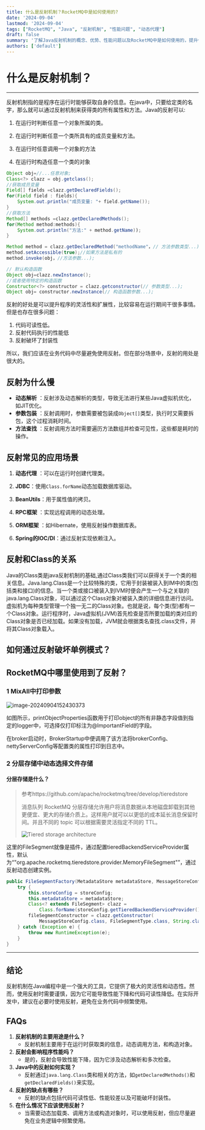```yaml
---
title: 什么是反射机制？RocketMQ中是如何使用的?
date: '2024-09-04'
lastmod: '2024-09-04'
tags: ["RocketMQ", "Java", "反射机制", "性能问题", "动态代理"]
draft: false
summary: '了解Java反射机制的概念、优势、性能问题以及RocketMQ中是如何使用的，提升代码灵活性和扩展性。'
authors: ['default']
---
```


# 什么是反射机制？

---

反射机制指的是程序在运行时能够获取自身的信息。在java中，只要给定类的名字，那么就可以通过反射机制来获得类的所有属性和方法。Java的反射可以:

1. 在运行时判断任意一个对象所属的类。

2. 在运行时判断任意一个类所具有的成员变量和方法。

3. 在运行时任意调用一个对象的方法

4. 在运行时构造任意一个类的对象

```java
Object obj=//...任意对象;
Class<?> clazz = obj.getclass();
//获取成员变量
Field[] fields =clazz.getDeclaredFields();
for(Field field : fields){
	System.out.println("成员变量: "+ field.getName());
}
//获取方法
Method[] methods =clazz.getDeclaredMethods();
for(Method method:methods){
    System.out.println("方法:" + method.getName));
}

Method method = clazz.getDeclaredMethod("methodName"，// 方法参数类型...)
method.setAccessible(true);//如果方法是私有的
method.invoke(obj，//方法参数...);

// 默认构造函数
Object obj=clazz.newInstance();
//或者使用特定的构造函数
Constructor<?> constructor = clazz.getconstructor(// 参数类型...);
Object obj= constructor.newInstance(// 构造函数参数...);
```

反射的好处是可以提升程序的灵活性和扩展性，比较容易在运行期间干很多事情。但是也存在很多问题：

1. 代码可读性低。
2. 反射代码执行的性能低
3. 反射破环了封装性

所以，我们应该在业务代码中尽量避免使用反射。但在部分场景中，反射的用处是很大的。

## 反射为什么慢

- **动态解析** ：反射涉及动态解析的类型，导致无法进行某些Java虚拟机优化，如JIT优化。
- **参数包装** ：反射调用时，参数需要被包装成`Object[]`类型，执行时又需要拆包，这个过程消耗时间。
- **方法查找** ：反射调用方法时需要遍历方法数组并检查可见性，这些都是耗时的操作。

## 反射常见的应用场景

1. **动态代理** ：可以在运行时创建代理类。

2. **JDBC**：使用`Class.forName`动态加载数据库驱动。
3. **BeanUtils**：用于属性值的拷贝。
4. **RPC框架** ：实现远程调用的动态处理。
5. **ORM框架** ：如Hibernate，使用反射操作数据库表。
6. **Spring的IOC/DI**：通过反射实现依赖注入。

## 反射和Class的关系

Java的Class类是java反射机制的基础,通过Class类我们可以获得关于一个类的相关信息。Java.lang.Class是一个比较特殊的类，它用于封装被装入到IM中的类(包括类和接口)的信息。当一个类或接口被装入到IVM时便会产生一个与之关联的java.lang.Class对象，可以通过这个Class对象对被装入类的详细信息进行访问。虚拟机为每种类型管理一个独一无二的Class对象。也就是说，每个类(型)都有一个Class对象。运行程序时，Java虚拟机(JVM)首先检查是否所要加载的类对应的Class对象是否已经加载。如果没有加载，JVM就会根据类名查找.class文件，并将其Class对象载入。

## 如何通过反射破坏单例模式？

[破环单例模式]:https://www.txlink.me/blog/202409/如何破坏单例模式？

## RocketMQ中哪里使用到了反射？

### 1 MixAll中打印参数

![image-20240904152430373](/static/images/202409/image-20240904152430373.png)

如图所示，printObjectProperties函数用于打印object的所有非静态字段值到指定的logger中，可选择仅打印标注为@ImportantField的字段。

在broker启动时，BrokerStartup中便调用了该方法将brokerConfig、nettyServerConfig等配置类的属性打印到日志中。

### 2 分层存储中动态选择文件存储

#### 分层存储是什么？

> 参考https://github.com/apache/rocketmq/tree/develop/tieredstore
>
> 消息队列 RocketMQ 分层存储允许用户将消息数据从本地磁盘卸载到其他更便宜、更大的存储介质上。这样用户就可以以更低的成本延长消息保留时间。并且不同的 topic 可以根据需要灵活指定不同的 TTL。
>
> ![Tiered storage architecture](/static/images/202409/tiered_storage_arch.png)

这里的FileSegment就像是插件，通过配置tieredBackendServiceProvider属性，默认为“"org.apache.rocketmq.tieredstore.provider.MemoryFileSegment"”，通过反射动态创建实例。

```java
public FileSegmentFactory(MetadataStore metadataStore, MessageStoreConfig storeConfig) {
    try {
        this.storeConfig = storeConfig;
        this.metadataStore = metadataStore;
        Class<? extends FileSegment> clazz =
            Class.forName(storeConfig.getTieredBackendServiceProvider()).asSubclass(FileSegment.class);
        fileSegmentConstructor = clazz.getConstructor(
            MessageStoreConfig.class, FileSegmentType.class, String.class, Long.TYPE);
    } catch (Exception e) {
        throw new RuntimeException(e);
    }
}
```

---

## **结论**

反射机制在Java编程中是一个强大的工具，它提供了极大的灵活性和动态性。然而，使用反射时需要谨慎，因为它可能导致性能下降和代码可读性降低。在实际开发中，建议在必要时使用反射，避免在业务代码中频繁使用。

## **FAQs**

1. **反射机制的主要用途是什么？**
   - 反射机制主要用于在运行时获取类的信息，动态调用方法，和构造对象。
2. **反射会影响程序性能吗？**
   - 是的，反射会导致性能下降，因为它涉及动态解析和多次检查。
3. **Java中的反射如何实现？**
   - 反射通过`java.lang.Class`类和相关的方法，如`getDeclaredMethods()`和`getDeclaredFields()`来实现。
4. **反射的缺点有哪些？**
   - 反射的缺点包括代码可读性低、性能较差以及可能破坏封装性。
5. **在什么情况下应该使用反射？**
   - 当需要动态加载类、调用方法或构造对象时，可以使用反射，但应尽量避免在业务逻辑中频繁使用。
